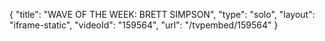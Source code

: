 {
    "title": "WAVE OF THE WEEK: BRETT SIMPSON",
    "type": "solo",
    "layout": "iframe-static",
    "videoId": "159564",
    "url": "\/tvpembed\/159564"
}